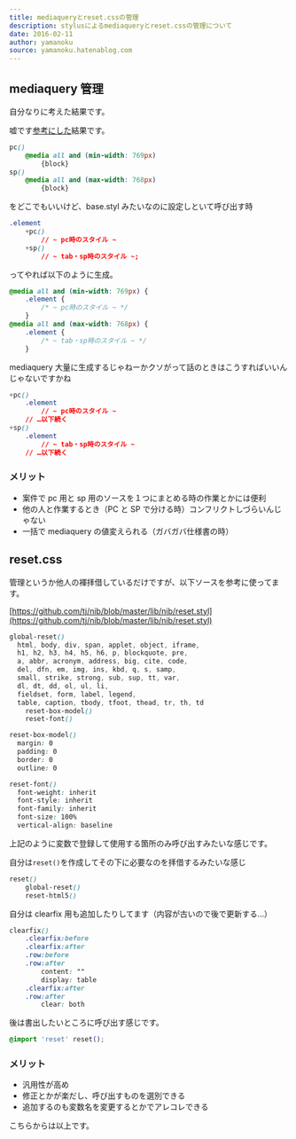 ```yaml
---
title: mediaqueryとreset.cssの管理
description: stylusによるmediaqueryとreset.cssの管理について
date: 2016-02-11
author: yamanoku
source: yamanoku.hatenablog.com
---
```


## mediaquery 管理

自分なりに考えた結果です。

嘘です[参考にした](https://gist.github.com/eyy/53292ee421a911231399)結果です。

```css
pc()
	@media all and (min-width: 769px)
		{block}
sp()
	@media all and (max-width: 768px)
		{block}
```

をどこでもいいけど、base.styl みたいなのに設定しといて呼び出す時

```css
.element
	+pc()
		// ~ pc時のスタイル ~
	+sp()
		// ~ tab・sp時のスタイル ~;
```

ってやれば以下のように生成。

```css
@media all and (min-width: 769px) {
	.element {
		/* ~ pc時のスタイル ~ */
	}
@media all and (max-width: 768px) {
	.element {
		/* ~ tab・sp時のスタイル ~ */
	}
```

mediaquery 大量に生成するじゃねーかクソがって話のときはこうすればいいんじゃないですかね

```css
+pc()
	.element
		// ~ pc時のスタイル ~
	// …以下続く
+sp()
	.element
		// ~ tab・sp時のスタイル ~
	// …以下続く
```

### メリット

- 案件で pc 用と sp 用のソースを１つにまとめる時の作業とかには便利
- 他の人と作業するとき（PC と SP で分ける時）コンフリクトしづらいんじゃない
- 一括で mediaquery の値変えられる（ガバガバ仕様書の時）

## reset.css

管理というか他人の褌拝借しているだけですが、以下ソースを参考に使ってます。

[https://github.com/tj/nib/blob/master/lib/nib/reset.styl](https://github.com/tj/nib/blob/master/lib/nib/reset.styl)

```css
global-reset()
  html, body, div, span, applet, object, iframe,
  h1, h2, h3, h4, h5, h6, p, blockquote, pre,
  a, abbr, acronym, address, big, cite, code,
  del, dfn, em, img, ins, kbd, q, s, samp,
  small, strike, strong, sub, sup, tt, var,
  dl, dt, dd, ol, ul, li,
  fieldset, form, label, legend,
  table, caption, tbody, tfoot, thead, tr, th, td
    reset-box-model()
    reset-font()

reset-box-model()
  margin: 0
  padding: 0
  border: 0
  outline: 0

reset-font()
  font-weight: inherit
  font-style: inherit
  font-family: inherit
  font-size: 100%
  vertical-align: baseline
```

上記のように変数で登録して使用する箇所のみ呼び出すみたいな感じです。

自分は`reset()`を作成してその下に必要なのを拝借するみたいな感じ

```css
reset()
	global-reset()
	reset-html5()
```

自分は clearfix 用も追加したりしてます（内容が古いので後で更新する…）

```css
clearfix()
	.clearfix:before
	.clearfix:after
	.row:before
	.row:after
		content: ""
		display: table
	.clearfix:after
	.row:after
		clear: both
```

後は書出したいところに呼び出す感じです。

```css
@import 'reset' reset();
```

### メリット

- 汎用性が高め
- 修正とかが楽だし、呼び出すものを選別できる
- 追加するのも変数名を変更するとかでアレコレできる

こちらからは以上です。
